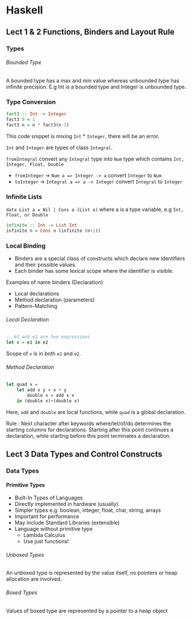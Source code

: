 # Haskell

## Lect 1 & 2 Functions, Binders and Layout Rule
### Types
###### Bounded Type
A bounded type has a max and min value whereas unbounded type has infinite precision. E.g Int is a bounded type and Integer is unbounded type.


### Type Conversion
```haskell
fact3 :: Int -> Integer
fact3 0 = 1
fact3 n = n * fact3(n-1)
```
This code snippet is mixing `Int` * `Integer`, there will be an error.

`Int` and `Integer` are types of class `Integral`.

`fromIntegral` convert any `Integral` type into `Num` type which contains `Int, Integer, Float, Double`

- `fromInteger` -> `Num a => Integer -> a` convert `Integer` to `Num`
- `toInteger` -> `Integral a => a -> Integer` convert `Integral` to `Integer`

### Infinite Lists
`data List a = Nil | Cons a (List a)` where a is a type variable, e.g `Int, Float, or Double`
```haskell
infinite :: Int -> List Int
infinite n = Cons n (infinite (n+1))
```

### Local Binding
- Binders are a special class of constructs which declare new identifiers and their possible values.
- Each binder has some lexical scope where the identifier is visible.

Examples of name binders (Declaration)
- Local declarations
- Method declaration (parameters)
- Pattern-Matching

###### Local Declaration
```haskell
-- e1 and e2 are two expressions
let v = e1 in e2
```
Scope of `v` is in both `e1` and `e2`.

###### Method Declaration
```haskell
let quad x =
    let add x y = x + y
        double x = add x x
    in (double x)+(double x)
```
Here, `add` and `double` are local functions, while `quad` is a global declaration.

Rule : Next character after keywords where/let/of/do determines the starting columns for declarations. Starting after this point continues a declaration, while starting before this point terminates a declaration.

## Lect 3 Data Types and Control Constructs
### Data Types
#### Primitive Types
- Built-In Types of Languages
- Directly implemented in hardware (usually).
- Simpler types e.g. boolean, integer, float, char, string, arrays
- Important for performance
- May include Standard Libraries (extensible)
- Language without primitive type
    - Lambda Calculus
    - Use just functions!
###### Unboxed Types
An unboxed type is represented by the value itself, no pointers or heap allocation are involved.

###### Boxed Types
Values of boxed type are represented by a pointer to a heap object

